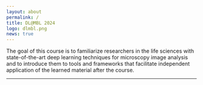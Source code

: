 ```yaml
---
layout: about
permalink: /
title: DL@MBL 2024
logo: dlmbl.png
news: true
---
```


The goal of this course is to familiarize researchers in the life sciences with state-of-the-art deep learning techniques
for microscopy image analysis and to introduce them to tools and frameworks that facilitate independent application of the
learned material after the course.

***

